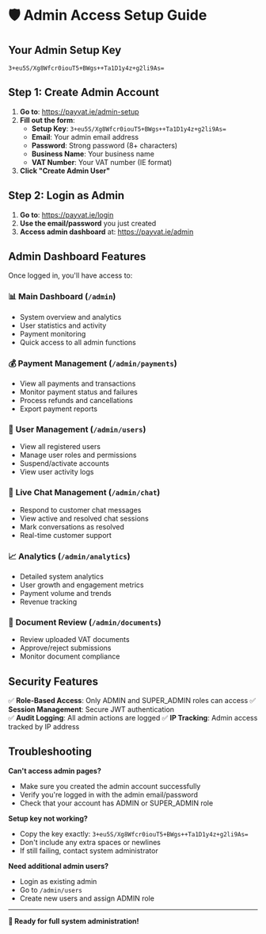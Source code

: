 # 🛡️ Admin Access Setup Guide

## Your Admin Setup Key
```
3+eu5S/Xg8Wfcr0iouT5+BWgs++Ta1D1y4z+g2li9As=
```

## Step 1: Create Admin Account

1. **Go to**: https://payvat.ie/admin-setup
2. **Fill out the form**:
   - **Setup Key**: `3+eu5S/Xg8Wfcr0iouT5+BWgs++Ta1D1y4z+g2li9As=`
   - **Email**: Your admin email address
   - **Password**: Strong password (8+ characters)
   - **Business Name**: Your business name  
   - **VAT Number**: Your VAT number (IE format)
3. **Click "Create Admin User"**

## Step 2: Login as Admin

1. **Go to**: https://payvat.ie/login
2. **Use the email/password** you just created
3. **Access admin dashboard** at: https://payvat.ie/admin

## Admin Dashboard Features

Once logged in, you'll have access to:

### 📊 **Main Dashboard** (`/admin`)
- System overview and analytics
- User statistics and activity
- Payment monitoring
- Quick access to all admin functions

### 💰 **Payment Management** (`/admin/payments`) 
- View all payments and transactions
- Monitor payment status and failures
- Process refunds and cancellations
- Export payment reports

### 👥 **User Management** (`/admin/users`)
- View all registered users
- Manage user roles and permissions
- Suspend/activate accounts
- View user activity logs

### 💬 **Live Chat Management** (`/admin/chat`)
- Respond to customer chat messages
- View active and resolved chat sessions
- Mark conversations as resolved
- Real-time customer support

### 📈 **Analytics** (`/admin/analytics`)
- Detailed system analytics
- User growth and engagement metrics
- Payment volume and trends
- Revenue tracking

### 📄 **Document Review** (`/admin/documents`)
- Review uploaded VAT documents
- Approve/reject submissions
- Monitor document compliance

## Security Features

✅ **Role-Based Access**: Only ADMIN and SUPER_ADMIN roles can access
✅ **Session Management**: Secure JWT authentication  
✅ **Audit Logging**: All admin actions are logged
✅ **IP Tracking**: Admin access tracked by IP address

## Troubleshooting

**Can't access admin pages?**
- Make sure you created the admin account successfully
- Verify you're logged in with the admin email/password
- Check that your account has ADMIN or SUPER_ADMIN role

**Setup key not working?**
- Copy the key exactly: `3+eu5S/Xg8Wfcr0iouT5+BWgs++Ta1D1y4z+g2li9As=`
- Don't include any extra spaces or newlines
- If still failing, contact system administrator

**Need additional admin users?**
- Login as existing admin
- Go to `/admin/users`  
- Create new users and assign ADMIN role

---
**🎯 Ready for full system administration!**